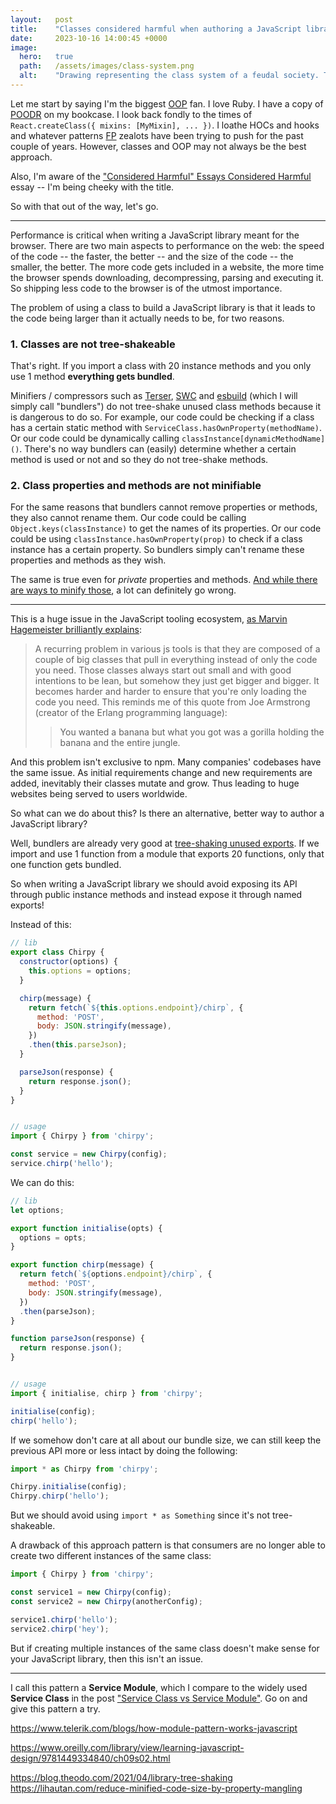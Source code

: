 ```yaml
---
layout:   post
title:    "Classes considered harmful when authoring a JavaScript library"
date:     2023-10-16 14:00:45 +0000
image:
  hero:   true
  path:   /assets/images/class-system.png
  alt:    "Drawing representing the class system of a feudal society. There's a king, a queen, a bishop, and some nobles."
---
```


Let me start by saying I'm the biggest [OOP] fan. I love Ruby. I have a copy of [POODR] on my bookcase. I look back fondly to the times of `React.createClass({ mixins: [MyMixin], ... })`. I loathe HOCs and hooks and whatever patterns [FP] zealots have been trying to push for the past couple of years. However, classes and OOP may not always be the best approach.

Also, I'm aware of the ["Considered Harmful" Essays Considered Harmful] essay -- I'm being cheeky with the title.

So with that out of the way, let's go.

---

Performance is critical when writing a JavaScript library meant for the browser. There are two main aspects to performance on the web: the speed of the code -- the faster, the better -- and the size of the code -- the smaller, the better. The more code gets included in a website, the more time the browser spends downloading, decompressing, parsing and executing it. So shipping less code to the browser is of the utmost importance.

The problem of using a class to build a JavaScript library is that it leads to the code being larger than it actually needs to be, for two reasons.

### 1. Classes are not tree-shakeable

That's right. If you import a class with 20 instance methods and you only use 1 method **everything gets bundled**.

Minifiers / compressors such as [Terser], [SWC] and [esbuild] (which I will simply call "bundlers") do not tree-shake unused class methods because it is dangerous to do so. For example, our code could be checking if a class has a certain static method with `ServiceClass.hasOwnProperty(methodName)`. Or our code could be dynamically calling `classInstance[dynamicMethodName]()`. There's no way bundlers can (easily) determine whether a certain method is used or not and so they do not tree-shake methods.

### 2. Class properties and methods are not minifiable

For the same reasons that bundlers cannot remove properties or methods, they also cannot rename them.
Our code could be calling `Object.keys(classInstance)` to get the names of its properties. Or our code could be using `classInstance.hasOwnProperty(prop)` to check if a class instance has a certain property. So bundlers simply can't rename these properties and methods as they wish.

The same is true even for _private_ properties and methods. [And while there are ways to minify those], a lot can definitely go wrong.


---

This is a huge issue in the JavaScript tooling ecosystem, [as Marvin Hagemeister brilliantly explains]:

> A recurring problem in various js tools is that they are composed of a couple of big classes that pull in everything instead of only the code you need. Those classes always start out small and with good intentions to be lean, but somehow they just get bigger and bigger. It becomes harder and harder to ensure that you're only loading the code you need. This reminds me of this quote from Joe Armstrong (creator of the Erlang programming language):
>
> > You wanted a banana but what you got was a gorilla holding the banana and the entire jungle.

And this problem isn't exclusive to npm. Many companies' codebases have the same issue. As initial requirements change and new requirements are added, inevitably their classes mutate and grow. Thus leading to huge websites being served to users worldwide.

So what can we do about this? Is there an alternative, better way to author a JavaScript library?

Well, bundlers are already very good at [tree-shaking unused exports]. If we import and use 1 function from a module that exports 20 functions, only that one function gets bundled.

So when writing a JavaScript library we should avoid exposing its API through public instance methods and instead expose it through named exports!

Instead of this:

```js
// lib
export class Chirpy {
  constructor(options) {
    this.options = options;
  }

  chirp(message) {
    return fetch(`${this.options.endpoint}/chirp`, {
      method: 'POST',
      body: JSON.stringify(message),
    })
    .then(this.parseJson);
  }

  parseJson(response) {
    return response.json();
  }
}


// usage
import { Chirpy } from 'chirpy';

const service = new Chirpy(config);
service.chirp('hello');
```

We can do this:

```js
// lib
let options;

export function initialise(opts) {
  options = opts;
}

export function chirp(message) {
  return fetch(`${options.endpoint}/chirp`, {
    method: 'POST',
    body: JSON.stringify(message),
  })
  .then(parseJson);
}

function parseJson(response) {
  return response.json();
}


// usage
import { initialise, chirp } from 'chirpy';

initialise(config);
chirp('hello');
```

If we somehow don't care at all about our bundle size, we can still keep the previous API more or less intact by doing the following:

```js
import * as Chirpy from 'chirpy';

Chirpy.initialise(config);
Chirpy.chirp('hello');
```

But we should avoid using `import * as Something` since it's not tree-shakeable.

A drawback of this approach pattern is that consumers are no longer able to create two different instances of the same class:

```js
import { Chirpy } from 'chirpy';

const service1 = new Chirpy(config);
const service2 = new Chirpy(anotherConfig);

service1.chirp('hello');
service2.chirp('hey');
```

But if creating multiple instances of the same class doesn't make sense for your JavaScript library, then this isn't an issue.

---

I call this pattern a **Service Module**, which I compare to the widely used **Service Class** in the post ["Service Class vs Service Module"].
Go on and give this pattern a try.


[OOP]: https://en.wikipedia.org/wiki/Object-oriented_programming
[POODR]: https://www.poodr.com/
[FP]: https://en.wikipedia.org/wiki/Functional_programming
["Considered Harmful" Essays Considered Harmful]: https://meyerweb.com/eric/comment/chech.html
[as Marvin Hagemeister brilliantly explains]: https://marvinh.dev/blog/speeding-up-javascript-ecosystem-part-4/
[Terser]: https://try.terser.org/
[SWC]: https://play.swc.rs/
[esbuild]: https://esbuild.github.io/try/
[And while there are ways to minify those]: 2023-05-16-minifying-private-properties-and-methods-with-terser.md
[tree-shaking unused exports]: https://cube.dev/blog/how-to-build-tree-shakeable-javascript-libraries
["Service Class vs Service Module"]: 2023-05-16-service-class-vs-service-module.md


https://www.telerik.com/blogs/how-module-pattern-works-javascript

https://www.oreilly.com/library/view/learning-javascript-design/9781449334840/ch09s02.html

https://blog.theodo.com/2021/04/library-tree-shaking
https://lihautan.com/reduce-minified-code-size-by-property-mangling
